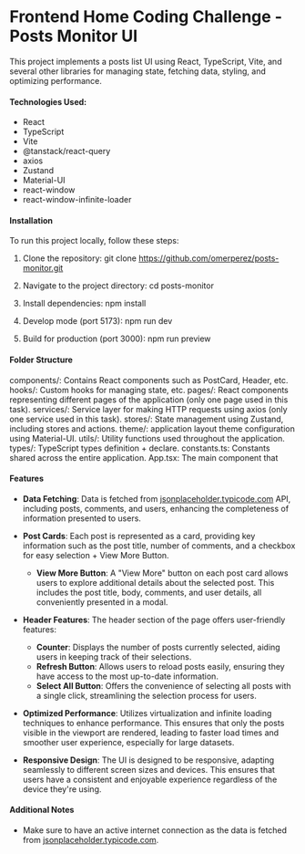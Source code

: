 # Frontend Home Coding Challenge - Posts Monitor UI

This project implements a posts list UI using React, TypeScript, Vite, and several other libraries for managing state, fetching data, styling, and optimizing performance.

#### Technologies Used:

- React
- TypeScript
- Vite
- @tanstack/react-query
- axios
- Zustand
- Material-UI
- react-window
- react-window-infinite-loader

#### Installation

To run this project locally, follow these steps:

1. Clone the repository:
   git clone https://github.com/omerperez/posts-monitor.git

2. Navigate to the project directory:
   cd posts-monitor

3. Install dependencies:
   npm install

4. Develop mode (port 5173):
   npm run dev

5. Build for production (port 3000):
   npm run preview

#### Folder Structure

components/: Contains React components such as PostCard, Header, etc.
hooks/: Custom hooks for managing state, etc.
pages/: React components representing different pages of the application (only one page used in this task).
services/: Service layer for making HTTP requests using axios (only one service used in this task).
stores/: State management using Zustand, including stores and actions.
theme/: application layout theme configuration using Material-UI.
utils/: Utility functions used throughout the application.
types/: TypeScript types definition + declare.
constants.ts: Constants shared across the entire application.
App.tsx: The main component that

#### Features

- **Data Fetching**: Data is fetched from [jsonplaceholder.typicode.com](https://jsonplaceholder.typicode.com) API, including posts, comments, and users, enhancing the completeness of information presented to users.

- **Post Cards**: Each post is represented as a card, providing key information such as the post title, number of comments, and a checkbox for easy selection + View More Button.

  - **View More Button**: A "View More" button on each post card allows users to explore additional details about the selected post. This includes the post title, body, comments, and user details, all conveniently presented in a modal.

- **Header Features**: The header section of the page offers user-friendly features:

  - **Counter**: Displays the number of posts currently selected, aiding users in keeping track of their selections.
  - **Refresh Button**: Allows users to reload posts easily, ensuring they have access to the most up-to-date information.
  - **Select All Button**: Offers the convenience of selecting all posts with a single click, streamlining the selection process for users.

- **Optimized Performance**: Utilizes virtualization and infinite loading techniques to enhance performance. This ensures that only the posts visible in the viewport are rendered, leading to faster load times and smoother user experience, especially for large datasets.

- **Responsive Design**: The UI is designed to be responsive, adapting seamlessly to different screen sizes and devices. This ensures that users have a consistent and enjoyable experience regardless of the device they're using.

#### Additional Notes

- Make sure to have an active internet connection as the data is fetched from [jsonplaceholder.typicode.com](https://jsonplaceholder.typicode.com).
